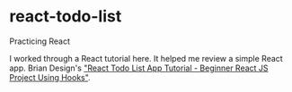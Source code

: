 # react-todo-list
Practicing React 

I worked through a React tutorial here. It helped me review a simple React app. Brian Design's ["React Todo List App Tutorial - Beginner React JS Project Using Hooks"](https://www.youtube.com/watch?v=E1E08i2UJGI&ab_channel=BrianDesign). 